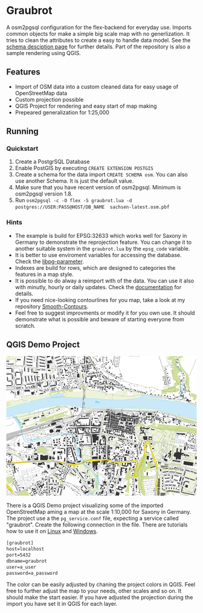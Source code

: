 
# Graubrot

A osm2pgsql configuration for the flex-backend for everyday use. Imports common objects for make a simple big scale map with no generlization. It tries to clean the attributes to create a easy to handle data model. See the [schema desciption page](LAYERS.md) for further details. Part of the repository is also a sample rendering using QGIS. 

## Features

- Import of OSM data into a custom cleaned data for easy usage of OpenStreetMap data
- Custom projection possible
- QGIS Project for rendering and easy start of map making
- Prepeared generalization for 1:25,000 

## Running

### Quickstart

1. Create a PostgrSQL Database
2. Enable PostGIS by executing ```CREATE EXTENSION POSTGIS```
3. Create a schema for the data import ```CREATE SCHEMA osm```. You can also use another Schema. It is just the default value.
4. Make sure that you have recent version of osm2pgsql. Minimum is osm2pgsql version 1.8.
5. Run ```osm2pgsql -c -O flex -S graubrot.lua -d postgres://USER:PASS@HOST/DB_NAME  sachsen-latest.osm.pbf```

### Hints

- The example is build for EPSG:32633 which works well for Saxony in Germany to demonstrate the reprojection feature. You can change it to another suitable system in the ```graubrot.lua``` by the ```epsg_code``` variable.
- It is better to use enviroment variables for accessing the database. Check the [libpg-parameter](https://www.postgresql.org/docs/current/libpq-envars.html).
- Indexes are build for rows, which are designed to categories the features in a map style. 
- It is possible to do alway a reimport with of the data. You can use it also with minutly, hourly or daily updates. Check the [documentation](https://osm2pgsql.org/doc/manual.html#updating-an-existing-database) for details.
- If you need nice-looking contourlines for you map, take a look at my repository [Smooth-Contours](https://github.com/MathiasGroebe/Smooth-Contours).
- Feel free to suggest improvments or modify it for you own use. It should demonstrate what is possible and beware of starting everyone from scratch.

## QGIS Demo Project

![Sample rending with QGIS](qgis_rendering.png)

There is a QGIS Demo project visualizing some of the imported OpenStreetMap aming a map at the scale 1:10,000 for Saxony in Germany. The project use a the ```pg_service.conf``` file, expecting a service called "graubrot". Create the following connection in the file. There are tutorials how to use it on [Linux](https://www.postgresql.org/docs/current/libpq-pgservice.html) and [Windows](https://gis.stackexchange.com/questions/393485/how-to-open-qgis-project-without-being-asked-for-postgis-credentials-every-time).

    [graubrot]
    host=localhost
    port=5432
    dbname=graubrot
    user=a_user
    password=a_password

The color can be easily adjusted by chaning the project colors in QGIS. Feel free to further adjust the map to your needs, other scales and so on. It should make the start easier. If you have adjusted the projection during the import you have set it in QGIS for each layer.
